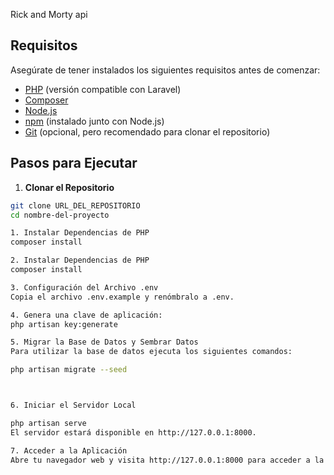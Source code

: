 Rick and Morty api

## Requisitos

Asegúrate de tener instalados los siguientes requisitos antes de comenzar:

- [PHP](https://www.php.net/) (versión compatible con Laravel)
- [Composer](https://getcomposer.org/)
- [Node.js](https://nodejs.org/)
- [npm](https://www.npmjs.com/) (instalado junto con Node.js)
- [Git](https://git-scm.com/) (opcional, pero recomendado para clonar el repositorio)

## Pasos para Ejecutar

1. **Clonar el Repositorio**

```bash
git clone URL_DEL_REPOSITORIO
cd nombre-del-proyecto

1. Instalar Dependencias de PHP
composer install

2. Instalar Dependencias de PHP
composer install

3. Configuración del Archivo .env
Copia el archivo .env.example y renómbralo a .env.

4. Genera una clave de aplicación:
php artisan key:generate

5. Migrar la Base de Datos y Sembrar Datos
Para utilizar la base de datos ejecuta los siguientes comandos:

php artisan migrate --seed



6. Iniciar el Servidor Local

php artisan serve
El servidor estará disponible en http://127.0.0.1:8000.

7. Acceder a la Aplicación
Abre tu navegador web y visita http://127.0.0.1:8000 para acceder a la aplicación.